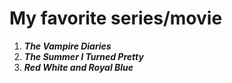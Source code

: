 # My favorite series/movie

1. ***The Vampire Diaries***
2. ***The Summer I Turned Pretty***
3. ***Red White and Royal Blue***
